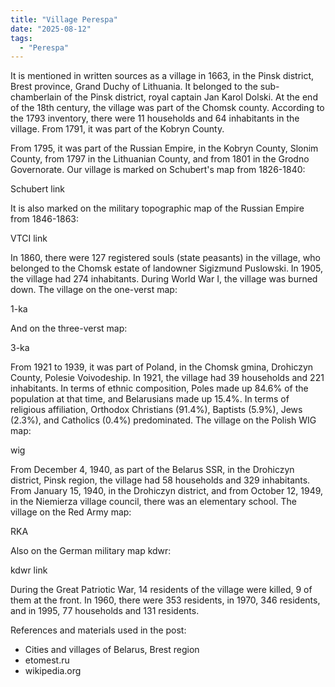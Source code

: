 ```yaml
---
title: "Village Perespa"
date: "2025-08-12"
tags: 
  - "Perespa"
---
```


It is mentioned in written sources as a village in 1663, in the Pinsk district, Brest province, Grand Duchy of Lithuania. It belonged to the sub-chamberlain of the Pinsk district, royal captain Jan Karol Dolski. At the end of the 18th century, the village was part of the Chomsk county. According to the 1793 inventory, there were 11 households and 64 inhabitants in the village. From 1791, it was part of the Kobryn County.

From 1795, it was part of the Russian Empire, in the Kobryn County, Slonim County, from 1797 in the Lithuanian County, and from 1801 in the Grodno Governorate. Our village is marked on Schubert's map from 1826-1840:

Schubert link

It is also marked on the military topographic map of the Russian Empire from 1846-1863:

VTCI link

In 1860, there were 127 registered souls (state peasants) in the village, who belonged to the Chomsk estate of landowner Sigizmund Puslowski. In 1905, the village had 274 inhabitants. During World War I, the village was burned down. The village on the one-verst map:

1-ka

And on the three-verst map:

3-ka

From 1921 to 1939, it was part of Poland, in the Chomsk gmina, Drohiczyn County, Polesie Voivodeship. In 1921, the village had 39 households and 221 inhabitants. In terms of ethnic composition, Poles made up 84.6% of the population at that time, and Belarusians made up 15.4%. In terms of religious affiliation, Orthodox Christians (91.4%), Baptists (5.9%), Jews (2.3%), and Catholics (0.4%) predominated. The village on the Polish WIG map:

wig

From December 4, 1940, as part of the Belarus SSR, in the Drohiczyn district, Pinsk region, the village had 58 households and 329 inhabitants. From January 15, 1940, in the Drohiczyn district, and from October 12, 1949, in the Niemierza village council, there was an elementary school. The village on the Red Army map:

RKA

Also on the German military map kdwr:

kdwr link

During the Great Patriotic War, 14 residents of the village were killed, 9 of them at the front. In 1960, there were 353 residents, in 1970, 346 residents, and in 1995, 77 households and 131 residents.

References and materials used in the post:
- Cities and villages of Belarus, Brest region
- etomest.ru 
- wikipedia.org
